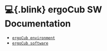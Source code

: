 # :computer:{.blink} ergoCub SW Documentation

- [`ergoCub environment`](./ergocub_operating_systems/index.md)
- [`ergoCub software`](https://icub-tech-iit.github.io/ergocub-software/)
